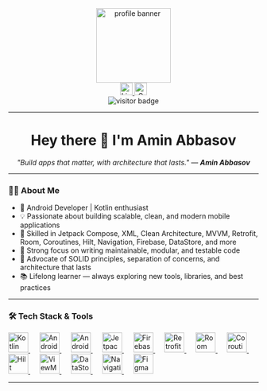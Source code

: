 <div align="center">
  <img height="150" src="https://avatars.mds.yandex.net/i?id=a9f6da9672e2e43db5716cd8939a4b8d_l-4950066-images-thumbs&n=13" alt="profile banner"/>
</div>

<div align="center">
  <a href="https://www.linkedin.com/in/aminabbasov778/">
    <img src="https://img.shields.io/static/v1?message=LinkedIn&logo=linkedin&label=&color=0077B5&logoColor=white&labelColor=&style=for-the-badge" height="25" alt="LinkedIn Badge"/>
  </a>
  <a href="mailto:aminabbasov778@gmail.com">
    <img src="https://img.shields.io/static/v1?message=Gmail&logo=gmail&label=&color=D14836&logoColor=white&labelColor=&style=for-the-badge" height="25" alt="Gmail Badge"/>
  </a>
</div>

<div align="center">
  <img src="https://visitor-badge.laobi.icu/badge?page_id=AminAbbasov778.AminAbbasov778&left_color=navy" alt="visitor badge"/>
</div>

---

<h1 align="center">Hey there 👋 I'm Amin Abbasov</h1>

<p align="center"><i>"Build apps that matter, with architecture that lasts." — <b>Amin Abbasov</b></i></p>

---

### 👨‍💻 About Me

- 🚀 Android Developer | Kotlin enthusiast  
- 💡 Passionate about building scalable, clean, and modern mobile applications  
- 📱 Skilled in Jetpack Compose, XML, Clean Architecture, MVVM, Retrofit, Room, Coroutines, Hilt, Navigation, Firebase, DataStore, and more  
- 🧠 Strong focus on writing maintainable, modular, and testable code  
- 🎯 Advocate of SOLID principles, separation of concerns, and architecture that lasts  
- 📚 Lifelong learner — always exploring new tools, libraries, and best practices  

---

### 🛠️ Tech Stack & Tools

<div align="left">
  <a href="https://kotlinlang.org/" target="_blank">
    <img src="https://cdn.jsdelivr.net/gh/devicons/devicon/icons/kotlin/kotlin-original.svg" height="40" alt="Kotlin" />
  </a>
  <img width="15"/>
  <a href="https://developer.android.com" target="_blank">
    <img src="https://cdn.jsdelivr.net/gh/devicons/devicon/icons/android/android-original.svg" height="40" alt="Android" />
  </a>
  <img width="15"/>
  <a href="https://developer.android.com/studio" target="_blank">
    <img src="https://cdn.jsdelivr.net/gh/devicons/devicon/icons/androidstudio/androidstudio-original.svg" height="40" alt="Android Studio" />
  </a>
  <img width="15"/>
  <a href="https://developer.android.com/jetpack/compose" target="_blank">
    <img src="https://habrastorage.org/r/w1560/getpro/habr/upload_files/6d3/7f5/efc/6d37f5efc14ce0b43ef9717bf24e5155.png" height="40" alt="Jetpack Compose" />
  </a>
  <img width="15"/>
  <a href="https://firebase.google.com/" target="_blank">
    <img src="https://cdn.jsdelivr.net/gh/devicons/devicon/icons/firebase/firebase-plain-wordmark.svg" height="40" alt="Firebase" />
  </a>
  <img width="15"/>
  <a href="https://square.github.io/retrofit/" target="_blank">
    <img src="https://www.vectorlogo.zone/logos/squareup/squareup-icon.svg" height="40" alt="Retrofit" />
  </a>
  <img width="15"/>
  <a href="https://developer.android.com/jetpack/androidx/releases/room" target="_blank">
    <img src="https://seeklogo.com/images/R/room-logo-7992D8D06F-seeklogo.com.png" height="40" alt="Room" />
  </a>
  <img width="15"/>
  <a href="https://developer.android.com/kotlin/coroutines" target="_blank">
    <img src="https://upload.wikimedia.org/wikipedia/commons/6/6a/Kotlin_Icon.svg" height="40" alt="Coroutines" />
  </a>
  <img width="15"/>
  <a href="https://dagger.dev/hilt/" target="_blank">
    <img src="https://seeklogo.com/images/D/dagger-logo-6F79C928F5-seeklogo.com.png" height="40" alt="Hilt" />
  </a>
  <img width="15"/>
  <a href="https://developer.android.com/topic/libraries/architecture/viewmodel" target="_blank">
    <img src="https://developer.android.com/images/jetpack/architecture-viewmodel.svg" height="40" alt="ViewModel" />
  </a>
  <img width="15"/>
  <a href="https://developer.android.com/jetpack/androidx/releases/datastore" target="_blank">
    <img src="https://seeklogo.com/images/G/google-firebase-logo-117F90B5DD-seeklogo.com.png" height="40" alt="DataStore" />
  </a>
  <img width="15"/>
  <a href="https://developer.android.com/guide/navigation" target="_blank">
    <img src="https://developer.android.com/images/jetpack/compose/compose-navigation.svg" height="40" alt="Navigation" />
  </a>
  <img width="15"/>
  <a href="https://figma.com/" target="_blank">
    <img src="https://cdn.jsdelivr.net/gh/devicons/devicon/icons/figma/figma-original.svg" height="40" alt="Figma" />
  </a>
</div>

---
